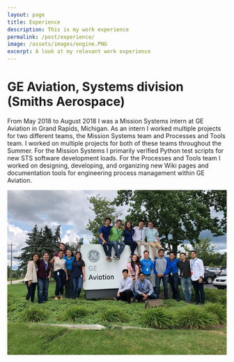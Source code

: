 ```yaml
---
layout: page
title: Experience
description: This is my work experience
permalink: /post/experience/
image: /assets/images/engine.PNG
excerpt: A look at my relevant work experience
---
```


# GE Aviation, Systems division (Smiths Aerospace)

From May 2018 to August 2018 I was a Mission Systems intern at GE Aviation in Grand Rapids, Michigan.  As an intern I worked multiple projects for two different teams, the Mission Systems team and Processes and Tools team.  I worked on multiple projects for both of these teams throughout the Summer.  For the Mission Systems I primarily verified Python test scripts for new STS software development loads.  For the Processes and Tools team I worked on designing, developing, and organizing new Wiki pages and documentation tools for engineering process management within GE Aviation.

![GE Aviation Group Photo](/assets/images/geGroupPic.png)